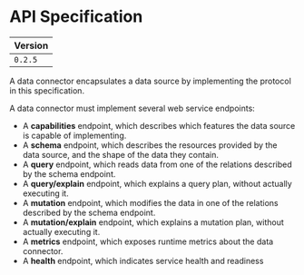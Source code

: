 # API Specification

| Version |
| ------- |
| `0.2.5` |

A data connector encapsulates a data source by implementing the protocol in this specification.

A data connector must implement several web service endpoints:

- A **capabilities** endpoint, which describes which features the data source is capable of implementing.
- A **schema** endpoint, which describes the resources provided by the data source, and the shape of the data they contain.
- A **query** endpoint, which reads data from one of the relations described by the schema endpoint.
- A **query/explain** endpoint, which explains a query plan, without actually executing it.
- A **mutation** endpoint, which modifies the data in one of the relations described by the schema endpoint.
- A **mutation/explain** endpoint, which explains a mutation plan, without actually executing it.
- A **metrics** endpoint, which exposes runtime metrics about the data connector.
- A **health** endpoint, which indicates service health and readiness
